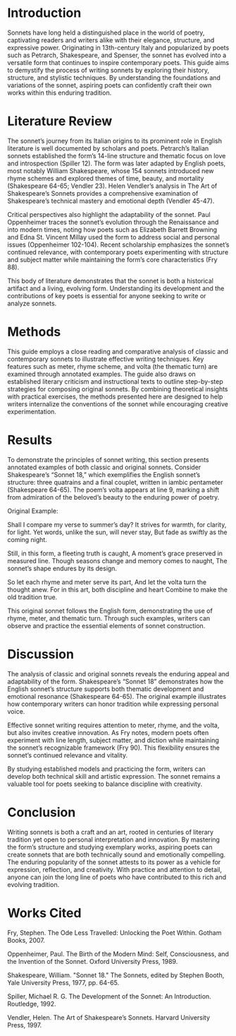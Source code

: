 # Introduction

Sonnets have long held a distinguished place in the world of poetry, captivating readers and writers alike with their elegance, structure, and expressive power. Originating in 13th-century Italy and popularized by poets such as Petrarch, Shakespeare, and Spenser, the sonnet has evolved into a versatile form that continues to inspire contemporary poets. This guide aims to demystify the process of writing sonnets by exploring their history, structure, and stylistic techniques. By understanding the foundations and variations of the sonnet, aspiring poets can confidently craft their own works within this enduring tradition.


# Literature Review

The sonnet’s journey from its Italian origins to its prominent role in English literature is well documented by scholars and poets. Petrarch’s Italian sonnets established the form’s 14-line structure and thematic focus on love and introspection (Spiller 12). The form was later adapted by English poets, most notably William Shakespeare, whose 154 sonnets introduced new rhyme schemes and explored themes of time, beauty, and mortality (Shakespeare 64-65; Vendler 23). Helen Vendler’s analysis in The Art of Shakespeare’s Sonnets provides a comprehensive examination of Shakespeare’s technical mastery and emotional depth (Vendler 45-47).

Critical perspectives also highlight the adaptability of the sonnet. Paul Oppenheimer traces the sonnet’s evolution through the Renaissance and into modern times, noting how poets such as Elizabeth Barrett Browning and Edna St. Vincent Millay used the form to address social and personal issues (Oppenheimer 102-104). Recent scholarship emphasizes the sonnet’s continued relevance, with contemporary poets experimenting with structure and subject matter while maintaining the form’s core characteristics (Fry 88).

This body of literature demonstrates that the sonnet is both a historical artifact and a living, evolving form. Understanding its development and the contributions of key poets is essential for anyone seeking to write or analyze sonnets.


# Methods

This guide employs a close reading and comparative analysis of classic and contemporary sonnets to illustrate effective writing techniques. Key features such as meter, rhyme scheme, and volta (the thematic turn) are examined through annotated examples. The guide also draws on established literary criticism and instructional texts to outline step-by-step strategies for composing original sonnets. By combining theoretical insights with practical exercises, the methods presented here are designed to help writers internalize the conventions of the sonnet while encouraging creative experimentation.


# Results

To demonstrate the principles of sonnet writing, this section presents annotated examples of both classic and original sonnets. Consider Shakespeare’s “Sonnet 18,” which exemplifies the English sonnet’s structure: three quatrains and a final couplet, written in iambic pentameter (Shakespeare 64-65). The poem’s volta appears at line 9, marking a shift from admiration of the beloved’s beauty to the enduring power of poetry.

Original Example:

Shall I compare my verse to summer’s day?
It strives for warmth, for clarity, for light.
Yet words, unlike the sun, will never stay,
But fade as swiftly as the coming night.

Still, in this form, a fleeting truth is caught,
A moment’s grace preserved in measured line.
Though seasons change and memory comes to naught,
The sonnet’s shape endures by its design.

So let each rhyme and meter serve its part,
And let the volta turn the thought anew.
For in this art, both discipline and heart
Combine to make the old tradition true.

This original sonnet follows the English form, demonstrating the use of rhyme, meter, and thematic turn. Through such examples, writers can observe and practice the essential elements of sonnet construction.


# Discussion

The analysis of classic and original sonnets reveals the enduring appeal and adaptability of the form. Shakespeare’s “Sonnet 18” demonstrates how the English sonnet’s structure supports both thematic development and emotional resonance (Shakespeare 64-65). The original example illustrates how contemporary writers can honor tradition while expressing personal voice.

Effective sonnet writing requires attention to meter, rhyme, and the volta, but also invites creative innovation. As Fry notes, modern poets often experiment with line length, subject matter, and diction while maintaining the sonnet’s recognizable framework (Fry 90). This flexibility ensures the sonnet’s continued relevance and vitality.

By studying established models and practicing the form, writers can develop both technical skill and artistic expression. The sonnet remains a valuable tool for poets seeking to balance discipline with creativity.


# Conclusion

Writing sonnets is both a craft and an art, rooted in centuries of literary tradition yet open to personal interpretation and innovation. By mastering the form’s structure and studying exemplary works, aspiring poets can create sonnets that are both technically sound and emotionally compelling. The enduring popularity of the sonnet attests to its power as a vehicle for expression, reflection, and creativity. With practice and attention to detail, anyone can join the long line of poets who have contributed to this rich and evolving tradition.


# Works Cited

Fry, Stephen. The Ode Less Travelled: Unlocking the Poet Within. Gotham Books, 2007.

Oppenheimer, Paul. The Birth of the Modern Mind: Self, Consciousness, and the Invention of the Sonnet. Oxford University Press, 1989.

Shakespeare, William. "Sonnet 18." The Sonnets, edited by Stephen Booth, Yale University Press, 1977, pp. 64-65.

Spiller, Michael R. G. The Development of the Sonnet: An Introduction. Routledge, 1992.

Vendler, Helen. The Art of Shakespeare’s Sonnets. Harvard University Press, 1997.


